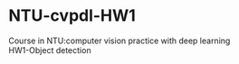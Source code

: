 # NTU-cvpdl-HW1
Course in NTU:computer vision practice with deep learning
<br/>
HW1-Object detection
